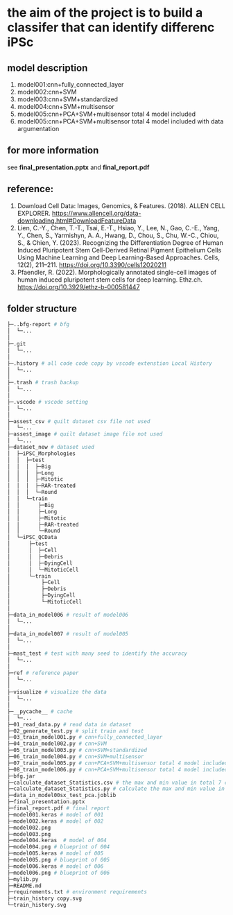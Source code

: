 # the aim of the project is to build a classifer that can identify differenc iPSc

## model description 
1. model001:cnn+fully_connected_layer
2. model002:cnn+SVM
3. model003:cnn+SVM+standardized
4. model004:cnn+SVM+multisensor
5. model005:cnn+PCA+SVM+multisensor total 4 model included
6. model005:cnn+PCA+SVM+multisensor total 4 model included with data argumentation

## for more information
see **final_presentation.pptx** and **final_report.pdf**

## reference:


1.	Download Cell Data: Images, Genomics, & Features. (2018). ALLEN CELL EXPLORER. https://www.allencell.org/data-downloading.html#DownloadFeatureData
2.	Lien, C.-Y., Chen, T.-T., Tsai, E.-T., Hsiao, Y., Lee, N., Gao, C.-E., Yang, Y., Chen, S., Yarmishyn, A. A., Hwang, D., Chou, S., Chu, W.-C., Chiou, S., & Chien, Y. (2023). Recognizing the Differentiation Degree of Human Induced Pluripotent Stem Cell-Derived Retinal Pigment Epithelium Cells Using Machine Learning and Deep Learning-Based Approaches. Cells, 12(2), 211–211. https://doi.org/10.3390/cells12020211
3.	Pfaendler, R. (2022). Morphologically annotated single-cell images of human induced pluripotent stem cells for deep learning. Ethz.ch. https://doi.org/10.3929/ethz-b-000581447


## folder structure

``` bash
├─..bfg-report # bfg
│  └─...
│ 
├─.git 
│  └─...
│
├─.history # all code code copy by vscode extenstion Local History
│  └─...
│
├─.trash # trash backup
│  └─...
│
├─.vscode # vscode setting
│  └─...
│
├─assest_csv # quilt dataset csv file not used
│  └─...
├─assest_image # quilt dataset image file not used
│  └─...
├─dataset_new # dataset used
│  ├─iPSC_Morphologies
│  │  ├─test
│  │  │  ├─Big
│  │  │  ├─Long
│  │  │  ├─Mitotic
│  │  │  ├─RAR-treated
│  │  │  └─Round
│  │  └─train
│  │      ├─Big
│  │      ├─Long
│  │      ├─Mitotic
│  │      ├─RAR-treated
│  │      └─Round
│  └─iPSC_QCData
│      ├─test
│      │  ├─Cell
│      │  ├─Debris
│      │  ├─DyingCell
│      │  └─MitoticCell
│      └─train
│          ├─Cell
│          ├─Debris
│          ├─DyingCell
│          └─MitoticCell
│
├─data_in_model006 # result of model006
│  └─...
│
├─data_in_model007 # result of model005
│  └─...
│
├─mast_test # test with many seed to identify the accuracy
│  └─...
│
├─ref # reference paper
│  └─...
│
├─visualize # visualize the data
│  └─...
│
├─__pycache__ # cache
│  └─...
├─01_read_data.py # read data in dataset
├─02_generate_test.py # split train and test 
├─03_train_model001.py # cnn+fully_connected_layer
├─04_train_model002.py # cnn+SVM
├─05_train_model003.py # cnn+SVM+standardized
├─06_train_model004.py # cnn+SVM+multisensor
├─07_train_model005.py # cnn+PCA+SVM+multisensor total 4 model included
├─08_train_model006.py # cnn+PCA+SVM+multisensor total 4 model included with data argumentation
├─bfg.jar
├─calculate_dataset_Statistics.csv # the max and min value in total 7 channel
├─calculate_dataset_Statistics.py # calculate the max and min value in total 7 channel
├─data_in_model00sx_test_pca.joblib
├─final_presentation.pptx
├─final_report.pdf # final report
├─model001.keras # model of 001
├─model002.keras # model of 002
├─model002.png
├─model003.png
├─model004.keras  # model of 004
├─model004.png # blueprint of 004
├─model005.keras # model of 005
├─model005.png # blueprint of 005
├─model006.keras # model of 006
├─model006.png # blueprint of 006
├─mylib.py
├─README.md
├─requirements.txt # environment requirements
├─train_history copy.svg
└─train_history.svg
```